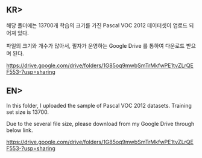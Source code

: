 ## KR> 

해당 폴더에는 13700개 학습의 크기를 가진 Pascal VOC 2012 데이터셋이 업로드 되어져 있다.

파일의 크기와 개수가 많아서, 필자가 운영하는 Google Drive 를 통하여 다운로드 받으며 된다.

https://drive.google.com/drive/folders/1G85oq9mwbSmTrMkfwPE1tvZLrQEF553-?usp=sharing


## EN> 

In this folder, I uploaded the sample of Pascal VOC 2012 datasets. Training set size is 13700.

Due to the several file size, please download from my Google Drive through below link.

https://drive.google.com/drive/folders/1G85oq9mwbSmTrMkfwPE1tvZLrQEF553-?usp=sharing

